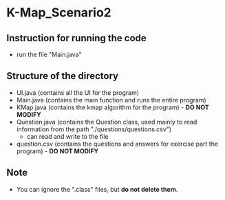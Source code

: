 # K-Map_Scenario2 #

## Instruction for running the code ##
- run the file "Main.java"

## Structure of the directory ##
- UI.java (contains all the UI for the program)
- Main.java (contains the main function and runs the entire program)
- KMap.java (contains the kmap algorithm for the program) - **DO NOT MODIFY**
- Question.java (contains the Question class, used mainly to read information from the path "./questions/questions.csv")
    - can read and write to the file
- question.csv (contains the questions and answers for exercise part the program) - **DO NOT MODIFY**

## Note ##
- You can ignore the ".class" files, but **do not delete them**.
